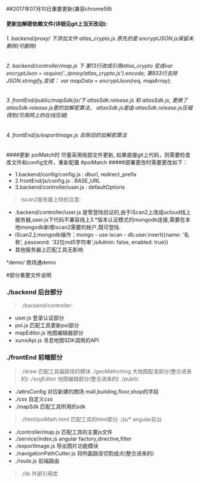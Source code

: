 ##2017年07月10日重要更新(兼容chrome59)
#### 更新加解密依赖文件(详细见git上当天改动):
###### 1. backend/proxy/ 下添加文件 atlas_crypto.js  原先的是 encryptJSON.js保留未删除(可删除)
###### 2. backend/controller/map.js 下 第13行改成引用atlas_crypto 变成var encryptJson = require('../proxy/atlas_crypto.js').encode; 第933行去除JSON.stringify,变成： var mapData = encryptJson(req, mapArray);
###### 3. frontEnd/public/mapSdk/js/下 atlasSdk.release.js 和 atlasSdk.js, 更换了atlasSdk.release.js里的加解密算法， atlasSdk.js是由 atlasSdk.release.js压缩得到(可用网上的在线压缩)
###### 4. frontEnd/js/exportImage.js 去除旧的加解密算法
####更新 poiMatch时 尽量采用局部文件更新, 如果直接git上代码，则需要检查库文件和config文件，重新配置
#poiMatch
#####部署更改时需要更改如下：
>
* 1.backend/config/config.js : dburl, redirect_prefix
* 2.frontEnd/js/config.js : BASE_URL
* 3.backend/controller/user.js : defaultOptions

> iscan2服务器上特别注意:
 * .backend/controller/user.js  是管登陆验证的,由于iScan2上改成ucloud线上服务器,user.js下代码不兼容线上3.*版本认证模式的mongodb连接,需要在本地mongodb新增iscan2需要的帐户,既可登陆.
 * iScan2上mongodb操作：mongo - use iscan - db.user.insert({name: '名称', password: '32位md5字符串',isAdmin: false, enabled: true})
 * 其他服务器上匹配工具无影响

*demo/ 商场通demo

#部分重要文件说明
### ./backend 后台部分
> ./backend/controller:
* user.js 登录认证部分
* poi.js 匹配工具更新poi部分
* mapEditor.js 地图编辑器部分
* xunxiApi.js 寻息地图SDK调用的API

### ./frontEnd 前端部分
> ./draw 匹配工具画路径的模块
> ./geoMathching 大地图配准部分(整合进来的)
> ./svgEditor 地图编辑部分(整合进来的)
> ./public
* ./attrsConfig  对应新建的商场 mall,building,floor,shop的字段
* ./css 自定义css
* ./mapSdk 匹配工具所用的sdk
> ./html/poiMath.html 匹配工具的html部分
> ./js/* angular前台
* ./controller/map.js 匹配工具的主要js文件
* ./service/index.js angular factory,directive,filter
* ./exportImage.js 导出图片功能模块
* ./navigationPathCutter.js 将所画路径切割成点(整合进来的)
* ./route.js  前端路由
> ./lib 外部引用库


